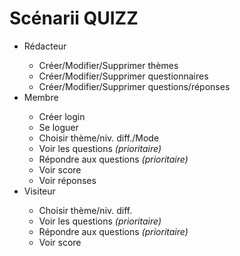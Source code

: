 # Scénarii QUIZZ
<ul><li>Rédacteur</li>
<ul><li>Créer/Modifier/Supprimer thèmes</li>
<li>Créer/Modifier/Supprimer questionnaires</li>
<li>Créer/Modifier/Supprimer questions/réponses</li></ul>
<li>Membre</li>
<ul><li>Créer login</li>
<li>Se loguer</li>
<li>Choisir thème/niv. diff./Mode</li>
<li>Voir les questions <em>(prioritaire)</em></li>
<li>Répondre aux questions <em>(prioritaire)</em></li>
<li>Voir score</li>
<li>Voir réponses</li></ul>
<li>Visiteur</li>
<ul><li>Choisir thème/niv. diff.</li>
<li>Voir les questions <em>(prioritaire)</em></li>
<li>Répondre aux questions <em>(prioritaire)</em></li>
<li>Voir score</li></ul></ul>

